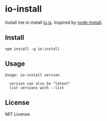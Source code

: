 io-install
==========

Install me to install [io.js](http://iojs.org). Inspired by [node-install](https://github.com/mafintosh/node-install).

Install
-------

```
npm install -g io-install
```

Usage
-----

```
Usage: io-install version

  version can also be "latest"
  list versions with --list
```

License
-------

MIT License.
